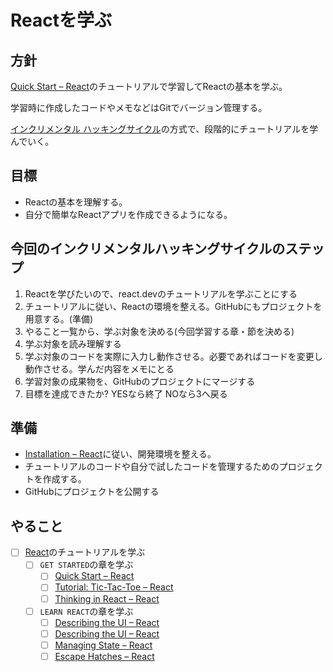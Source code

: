 # Reactを学ぶ

## 方針

[Quick Start – React](https://react.dev/learn)のチュートリアルで学習してReactの基本を学ぶ。

学習時に作成したコードやメモなどはGitでバージョン管理する。

[インクリメンタル ハッキングサイクル](https://github.com/kantas-spike/how-to-learn-hacking-japanese/blob/main/how-to-learn-hacking.md#%E3%82%A4%E3%83%B3%E3%82%AF%E3%83%AA%E3%83%A1%E3%83%B3%E3%82%BF%E3%83%AB-%E3%83%8F%E3%83%83%E3%82%AD%E3%83%B3%E3%82%B0%E3%82%B5%E3%82%A4%E3%82%AF%E3%83%AB)の方式で、段階的にチュートリアルを学んでいく。

## 目標

- Reactの基本を理解する。
- 自分で簡単なReactアプリを作成できるようになる。

## 今回のインクリメンタルハッキングサイクルのステップ

1. Reactを学びたいので、react.devのチュートリアルを学ぶことにする
2. チュートリアルに従い、Reactの環境を整える。GitHubにもプロジェクトを用意する。(準備)
3. やること一覧から、学ぶ対象を決める(今回学習する章・節を決める)
4. 学ぶ対象を読み理解する
5. 学ぶ対象のコードを実際に入力し動作させる。必要であればコードを変更し動作させる。学んだ内容をメモにとる
6. 学習対象の成果物を、GitHubのプロジェクトにマージする
7. 目標を達成できたか? YESなら終了 NOなら3へ戻る

## 準備

- [Installation – React](https://react.dev/learn/installation)に従い、開発環境を整える。
- チュートリアルのコードや自分で試したコードを管理するためのプロジェクトを作成する。
- GitHubにプロジェクトを公開する

## やること

- [ ] [React](https://react.dev/)のチュートリアルを学ぶ
  - [ ] `GET STARTED`の章を学ぶ
    - [ ] [Quick Start – React](https://react.dev/learn)
    - [ ] [Tutorial: Tic-Tac-Toe – React](https://react.dev/learn/tutorial-tic-tac-toe)
    - [ ] [Thinking in React – React](https://react.dev/learn/thinking-in-react)
  - [ ] `LEARN REACT`の章を学ぶ
    - [ ] [Describing the UI – React](https://react.dev/learn/describing-the-ui)
    - [ ] [Describing the UI – React](https://react.dev/learn/describing-the-ui)
    - [ ] [Managing State – React](https://react.dev/learn/managing-state)
    - [ ] [Escape Hatches – React](https://react.dev/learn/escape-hatches)
